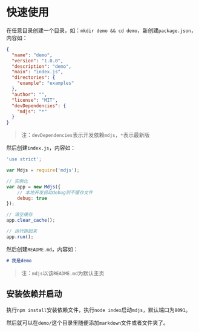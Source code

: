 # 快速使用

在任意目录创建一个目录，如：`mkdir demo && cd demo`，新创建`package.json`，内容如：

```json
{
  "name": "demo",
  "version": "1.0.0",
  "description": "demo",
  "main": "index.js",
  "directories": {
    "example": "examples"
  },
  "author": "",
  "license": "MIT",
  "devDependencies": {
    "mdjs": "*"
  }
}
```

> 注：`devDependencies`表示开发依赖`mdjs`，`*`表示最新版

然后创建`index.js`，内容如：

```js
'use strict';

var Mdjs = require('mdjs');

// 实例化
var app = new Mdjs({
    // 本地开发启动debug则不缓存文件
    debug: true
});

// 清空缓存
app.clear_cache();

// 运行跑起来
app.run();
```

然后创建`README.md`，内容如：

```markdown
# 我是demo
```

> 注：`mdjs`以该`README.md`为默认主页

## 安装依赖并启动

执行`npm install`安装依赖文件，执行`node index`启动`mdjs`，默认端口为`8091`。

然后就可以在`demo/`这个目录里随便添加`markdown`文件或者文件夹了。

